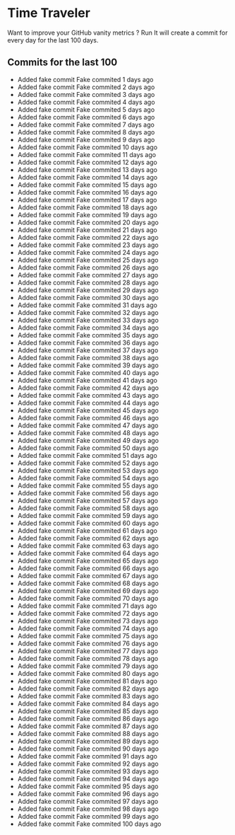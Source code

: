 # Time Traveler

Want to improve your GitHub vanity metrics ?
Run 
It will create a commit for every day for the last 100 days.

## Commits for the last 100

- Added fake commit Fake commited 1 days ago
- Added fake commit Fake commited 2 days ago
- Added fake commit Fake commited 3 days ago
- Added fake commit Fake commited 4 days ago
- Added fake commit Fake commited 5 days ago
- Added fake commit Fake commited 6 days ago
- Added fake commit Fake commited 7 days ago
- Added fake commit Fake commited 8 days ago
- Added fake commit Fake commited 9 days ago
- Added fake commit Fake commited 10 days ago
- Added fake commit Fake commited 11 days ago
- Added fake commit Fake commited 12 days ago
- Added fake commit Fake commited 13 days ago
- Added fake commit Fake commited 14 days ago
- Added fake commit Fake commited 15 days ago
- Added fake commit Fake commited 16 days ago
- Added fake commit Fake commited 17 days ago
- Added fake commit Fake commited 18 days ago
- Added fake commit Fake commited 19 days ago
- Added fake commit Fake commited 20 days ago
- Added fake commit Fake commited 21 days ago
- Added fake commit Fake commited 22 days ago
- Added fake commit Fake commited 23 days ago
- Added fake commit Fake commited 24 days ago
- Added fake commit Fake commited 25 days ago
- Added fake commit Fake commited 26 days ago
- Added fake commit Fake commited 27 days ago
- Added fake commit Fake commited 28 days ago
- Added fake commit Fake commited 29 days ago
- Added fake commit Fake commited 30 days ago
- Added fake commit Fake commited 31 days ago
- Added fake commit Fake commited 32 days ago
- Added fake commit Fake commited 33 days ago
- Added fake commit Fake commited 34 days ago
- Added fake commit Fake commited 35 days ago
- Added fake commit Fake commited 36 days ago
- Added fake commit Fake commited 37 days ago
- Added fake commit Fake commited 38 days ago
- Added fake commit Fake commited 39 days ago
- Added fake commit Fake commited 40 days ago
- Added fake commit Fake commited 41 days ago
- Added fake commit Fake commited 42 days ago
- Added fake commit Fake commited 43 days ago
- Added fake commit Fake commited 44 days ago
- Added fake commit Fake commited 45 days ago
- Added fake commit Fake commited 46 days ago
- Added fake commit Fake commited 47 days ago
- Added fake commit Fake commited 48 days ago
- Added fake commit Fake commited 49 days ago
- Added fake commit Fake commited 50 days ago
- Added fake commit Fake commited 51 days ago
- Added fake commit Fake commited 52 days ago
- Added fake commit Fake commited 53 days ago
- Added fake commit Fake commited 54 days ago
- Added fake commit Fake commited 55 days ago
- Added fake commit Fake commited 56 days ago
- Added fake commit Fake commited 57 days ago
- Added fake commit Fake commited 58 days ago
- Added fake commit Fake commited 59 days ago
- Added fake commit Fake commited 60 days ago
- Added fake commit Fake commited 61 days ago
- Added fake commit Fake commited 62 days ago
- Added fake commit Fake commited 63 days ago
- Added fake commit Fake commited 64 days ago
- Added fake commit Fake commited 65 days ago
- Added fake commit Fake commited 66 days ago
- Added fake commit Fake commited 67 days ago
- Added fake commit Fake commited 68 days ago
- Added fake commit Fake commited 69 days ago
- Added fake commit Fake commited 70 days ago
- Added fake commit Fake commited 71 days ago
- Added fake commit Fake commited 72 days ago
- Added fake commit Fake commited 73 days ago
- Added fake commit Fake commited 74 days ago
- Added fake commit Fake commited 75 days ago
- Added fake commit Fake commited 76 days ago
- Added fake commit Fake commited 77 days ago
- Added fake commit Fake commited 78 days ago
- Added fake commit Fake commited 79 days ago
- Added fake commit Fake commited 80 days ago
- Added fake commit Fake commited 81 days ago
- Added fake commit Fake commited 82 days ago
- Added fake commit Fake commited 83 days ago
- Added fake commit Fake commited 84 days ago
- Added fake commit Fake commited 85 days ago
- Added fake commit Fake commited 86 days ago
- Added fake commit Fake commited 87 days ago
- Added fake commit Fake commited 88 days ago
- Added fake commit Fake commited 89 days ago
- Added fake commit Fake commited 90 days ago
- Added fake commit Fake commited 91 days ago
- Added fake commit Fake commited 92 days ago
- Added fake commit Fake commited 93 days ago
- Added fake commit Fake commited 94 days ago
- Added fake commit Fake commited 95 days ago
- Added fake commit Fake commited 96 days ago
- Added fake commit Fake commited 97 days ago
- Added fake commit Fake commited 98 days ago
- Added fake commit Fake commited 99 days ago
- Added fake commit Fake commited 100 days ago
